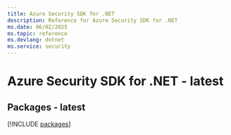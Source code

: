 ```yaml
---
title: Azure Security SDK for .NET
description: Reference for Azure Security SDK for .NET
ms.date: 06/02/2025
ms.topic: reference
ms.devlang: dotnet
ms.service: security
---
```

# Azure Security SDK for .NET - latest
## Packages - latest
[!INCLUDE [packages](security-index.md)]